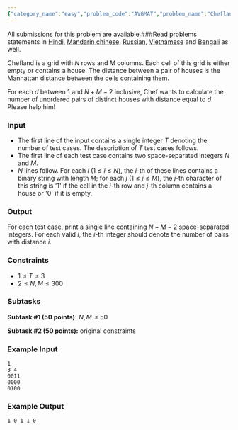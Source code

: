 ```yaml
---
{"category_name":"easy","problem_code":"AVGMAT","problem_name":"Chefland and Average Distance","languages_supported":{"0":"C","1":"CPP14","2":"JAVA","3":"PYTH","4":"PYTH 3.6","5":"PYPY","6":"CS2","7":"PAS fpc","8":"PAS gpc","9":"RUBY","10":"PHP","11":"GO","12":"NODEJS","13":"HASK","14":"rust","15":"SCALA","16":"swift","17":"D","18":"PERL","19":"FORT","20":"WSPC","21":"ADA","22":"CAML","23":"ICK","24":"BF","25":"ASM","26":"CLPS","27":"PRLG","28":"ICON","29":"SCM qobi","30":"PIKE","31":"ST","32":"NICE","33":"LUA","34":"BASH","35":"NEM","36":"LISP sbcl","37":"LISP clisp","38":"SCM guile","39":"JS","40":"ERL","41":"TCL","42":"kotlin","43":"PERL6","44":"TEXT","45":"SCM chicken","46":"PYP3","47":"CLOJ","48":"COB","49":"FS"},"max_timelimit":3,"source_sizelimit":50000,"problem_author":"kingofnumbers","problem_tester":null,"date_added":"18-10-2018","tags":{"0":"easy","1":"implementation","2":"kingofnumbers","3":"partial","4":"snck1a19","5":"taran_1407","6":"visual"},"editorial_url":"https://discuss.codechef.com/problems/AVGMAT","time":{"view_start_date":1540092600,"submit_start_date":1540092600,"visible_start_date":1540092600,"end_date":1735669800},"is_direct_submittable":false,"layout":"problem"}
---
```

<span class="solution-visible-txt">All submissions for this problem are available.</span>###Read problems statements in [Hindi](http://www.codechef.com/download/translated/S191ATST/hindi/AVGMAT.pdf), [Mandarin chinese](http://www.codechef.com/download/translated/S191ATST/mandarin/AVGMAT.pdf), [Russian](http://www.codechef.com/download/translated/S191ATST/russian/AVGMAT.pdf), [Vietnamese](http://www.codechef.com/download/translated/S191ATST/vietnamese/AVGMAT.pdf) and [Bengali](http://www.codechef.com/download/translated/S191ATST/bengali/AVGMAT.pdf) as well.

Chefland is a grid with $N$ rows and $M$ columns. Each cell of this grid is either empty or contains a house. The distance between a pair of houses is the Manhattan distance between the cells containing them.

For each $d$ between $1$ and $N+M-2$ inclusive, Chef wants to calculate the number of unordered pairs of distinct houses with distance equal to $d$. Please help him!

### Input
- The first line of the input contains a single integer $T$ denoting the number of test cases. The description of $T$ test cases follows.
- The first line of each test case contains two space-separated integers $N$ and $M$.
- $N$ lines follow. For each $i$ ($1 \le i \le N$), the $i$-th of these lines contains a binary string with length $M$; for each $j$ ($1 \le j \le M$), the $j$-th character of this string is '1' if the cell in the $i$-th row and $j$-th column contains a house or '0' if it is empty.

### Output
For each test case, print a single line containing $N+M-2$ space-separated integers. For each valid $i$, the $i$-th integer should denote the number of pairs with distance $i$.

### Constraints 
- $1 \le T \le 3$
- $2 \le N, M \le 300$

### Subtasks
**Subtask #1 (50 points):** $N, M \le 50$

**Subtask #2 (50 points):** original constraints

### Example Input
```
1
3 4
0011
0000
0100
```

### Example Output
```
1 0 1 1 0
```
